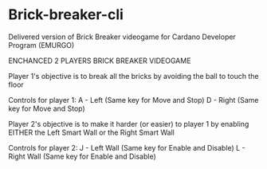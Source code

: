 # Brick-breaker-cli

Delivered version of Brick Breaker videogame for Cardano Developer Program (EMURGO)






ENCHANCED 2 PLAYERS BRICK BREAKER VIDEOGAME

Player 1's objective is to break all the bricks by avoiding the ball to touch the floor

Controls for player 1: A - Left (Same key for Move and Stop) 
                       D - Right (Same key for Move and Stop) 

Player 2's objective is to make it harder (or easier) to player 1 by enabling EITHER 
the Left Smart Wall or the Right Smart Wall

Controls for player 2: J - Left Wall (Same key for Enable and Disable)
                       L - Right Wall (Same key for Enable and Disable)
